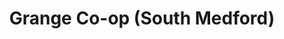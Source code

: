 ---
title: "Grange Co-op (South Medford)"
url: /medford/grange-co-op-south-medford/
shop: garden centre
---
